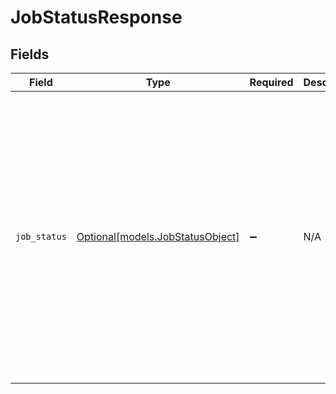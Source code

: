 # JobStatusResponse


## Fields

| Field                                                                                                                                                                                                                                                                                                                                                                                                         | Type                                                                                                                                                                                                                                                                                                                                                                                                          | Required                                                                                                                                                                                                                                                                                                                                                                                                      | Description                                                                                                                                                                                                                                                                                                                                                                                                   | Example                                                                                                                                                                                                                                                                                                                                                                                                       |
| ------------------------------------------------------------------------------------------------------------------------------------------------------------------------------------------------------------------------------------------------------------------------------------------------------------------------------------------------------------------------------------------------------------- | ------------------------------------------------------------------------------------------------------------------------------------------------------------------------------------------------------------------------------------------------------------------------------------------------------------------------------------------------------------------------------------------------------------- | ------------------------------------------------------------------------------------------------------------------------------------------------------------------------------------------------------------------------------------------------------------------------------------------------------------------------------------------------------------------------------------------------------------- | ------------------------------------------------------------------------------------------------------------------------------------------------------------------------------------------------------------------------------------------------------------------------------------------------------------------------------------------------------------------------------------------------------------- | ------------------------------------------------------------------------------------------------------------------------------------------------------------------------------------------------------------------------------------------------------------------------------------------------------------------------------------------------------------------------------------------------------------- |
| `job_status`                                                                                                                                                                                                                                                                                                                                                                                                  | [Optional[models.JobStatusObject]](../models/jobstatusobject.md)                                                                                                                                                                                                                                                                                                                                              | :heavy_minus_sign:                                                                                                                                                                                                                                                                                                                                                                                            | N/A                                                                                                                                                                                                                                                                                                                                                                                                           | {<br/>"id": "82de0b044094f0c67893ac9fe64f1a99",<br/>"message": "Completed at 2018-03-08 10:07:04 +0000",<br/>"progress": 2,<br/>"results": [<br/>{<br/>"action": "update",<br/>"id": 244,<br/>"status": "Updated",<br/>"success": true<br/>},<br/>{<br/>"action": "update",<br/>"id": 245,<br/>"status": "Updated",<br/>"success": true<br/>}<br/>],<br/>"status": "completed",<br/>"total": 2,<br/>"url": "https://example.zendesk.com/api/v2/job_statuses/82de0b0467893ac9fe64f1a99.json"<br/>} |